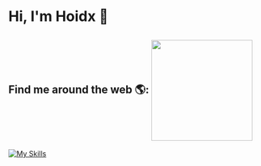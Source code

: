  # Hi, I'm Hoidx 👋 


## Find me around the web 🌎: <img align="center" width="200" height="200" src="https://media.tenor.com/i_K3zWsgcG8AAAAi/hacker-pepe.gif"/>









[![My Skills](https://skillicons.dev/icons?i=react,next,tailwind,redux,bootstrap,mongodb,graphql,firebase,jest,figma&perline=10)](https://skillicons.dev)

